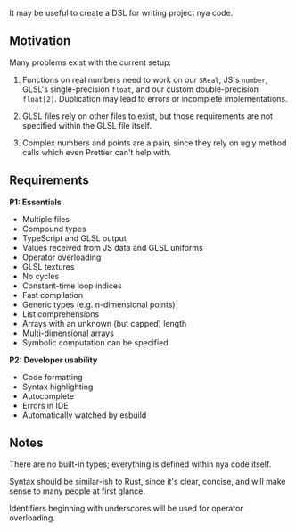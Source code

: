 It may be useful to create a DSL for writing project nya code.

## Motivation

Many problems exist with the current setup:

1. Functions on real numbers need to work on our `SReal`, JS's `number`, GLSL's
   single-precision `float`, and our custom double-precision `float[2]`.
   Duplication may lead to errors or incomplete implementations.

2. GLSL files rely on other files to exist, but those requirements are not
   specified within the GLSL file itself.

3. Complex numbers and points are a pain, since they rely on ugly method calls
   which even Prettier can't help with.

## Requirements

**P1: Essentials**

- Multiple files
- Compound types
- TypeScript and GLSL output
- Values received from JS data and GLSL uniforms
- Operator overloading
- GLSL textures
- No cycles
- Constant-time loop indices
- Fast compilation
- Generic types (e.g. n-dimensional points)
- List comprehensions
- Arrays with an unknown (but capped) length
- Multi-dimensional arrays
- Symbolic computation can be specified

**P2: Developer usability**

- Code formatting
- Syntax highlighting
- Autocomplete
- Errors in IDE
- Automatically watched by esbuild

## Notes

There are no built-in types; everything is defined within nya code itself.

Syntax should be similar-ish to Rust, since it's clear, concise, and will make
sense to many people at first glance.

Identifiers beginning with underscores will be used for operator overloading.
